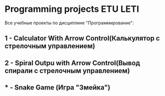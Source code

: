 # Programming projects ETU LETI
 Все учебные проекты по дисциплине "Программирование":
## 1 - Calculator With Аrrow Control(Калькулятор с стрелочным управлением)
## 2 - Spiral Outpu with Аrrow Control(Вывод спирали с стрелочным управлением)
## * - Snake Game (Игра "Змейка")
